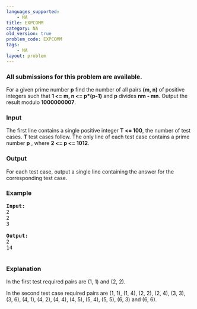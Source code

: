 ```yaml
---
languages_supported:
    - NA
title: EXPCOMM
category: NA
old_version: true
problem_code: EXPCOMM
tags:
    - NA
layout: problem
---
```

###  All submissions for this problem are available. 

For a given prime number **p** find the number of all pairs **(m, n)** of positive integers such that **1 &lt;= m, n &lt;= p\*(p-1)** and **p** divides **nm - mn**. Output the result modulo **1000000007**.

### Input

 The first line contains a single positive integer **T &lt;= 100**, the number of test cases. **T** test cases follow. The only line of each test case contains a prime number **p** , where **2 &lt;= p &lt;= 1012**.

### Output

 For each test case, output a single line containing the answer for the corresponding test case.

### Example

<pre>
<b>Input:</b>
2
2
3

<b>Output:</b>
2
14

</pre>
### Explanation

In the first test required pairs are (1, 1) and (2, 2). 

In the second test case required pairs are (1, 1), (1, 4), (2, 2), (2, 4), (3, 3), (3, 6), (4, 1), (4, 2), (4, 4), (4, 5), (5, 4), (5, 5), (6, 3) and (6, 6).
